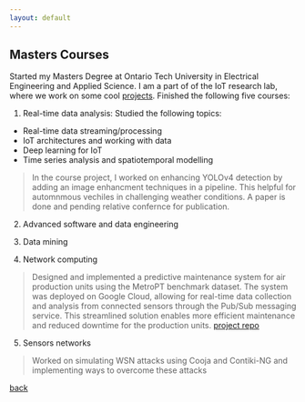 ```yaml
---
layout: default
---
```

## Masters Courses

Started my Masters Degree at Ontario Tech University in Electrical Engineering and Applied Science. I am a part of of the IoT research lab, where we work on some cool [projects](https://iotresearchlab.ca). 
Finished the following five courses:
1. Real-time data analysis:
  Studied the following topics:
  * Real-time data streaming/processing 
  * IoT architectures and working with data
  * Deep learning for IoT
  * Time series analysis and spatiotemporal modelling

> In the course project, I worked on enhancing YOLOv4 detection by adding an image enhancment techniques in a pipeline. This helpful for automnmous 
> vechiles in challenging weather conditions. A paper is done and pending relative confernce for publication.

2. Advanced software and data engineering

3. Data mining

4. Network computing
> Designed and implemented a predictive maintenance system for air production units using the MetroPT benchmark dataset. The system was deployed on Google Cloud, allowing for real-time data collection and analysis from connected sensors through the Pub/Sub messaging service. This streamlined solution enables more efficient maintenance and reduced downtime for the production units. [project repo](https://github.com/9elmo6/ProActRail)

5. Sensors networks
> Worked on simulating WSN attacks using Cooja and Contiki-NG and implementing ways to overcome these attacks

[back](./)
